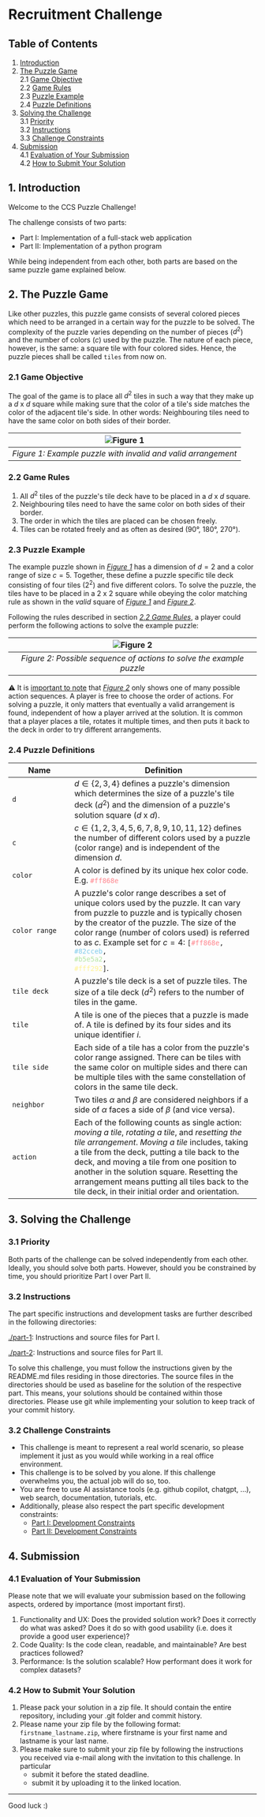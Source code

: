# Recruitment Challenge

## Table of Contents
1. [Introduction](#intro)
2. [The Puzzle Game](#puzzle-game)\
2.1 [Game Objective](#puzzleobjective)\
2.2 [Game Rules](#puzzle-rules)\
2.3 [Puzzle Example](#puzzle-example)\
2.4 [Puzzle Definitions](#puzzle-definitions)
3. [Solving the Challenge](#solving)\
3.1 [Priority](#solving-priority)\
3.2 [Instructions](#solving-instructions)\
3.3 [Challenge Constraints](#solving-constraints)
4. [Submission](#submission)\
4.1 [Evaluation of Your Submission](#sub-eval)\
4.2 [How to Submit Your Solution](#sub-how)

<a name="intro"></a>

## 1. Introduction
Welcome to the CCS Puzzle Challenge!

The challenge consists of two parts:

   - Part I: Implementation of a full-stack web application
   - Part II: Implementation of a python program

While being independent from each other, both parts are based on the same puzzle game  explained below.

<a name="puzzle-game"></a>

## 2. The Puzzle Game

Like other puzzles, this puzzle game consists of several colored pieces which need to be arranged in a certain way for the puzzle to be solved. The complexity of the puzzle varies depending on the number of pieces ($d^2$) and the number of colors ($c$) used by the puzzle. The nature of each piece, however, is the same: a square tile with four colored sides. Hence, the puzzle pieces shall be called `tiles` from now on.

<a name="puzzle-objective"></a>

### 2.1 Game Objective
The goal of the game is to place all $d^2$ tiles in such a way that they make up a $d$ x $d$ square while making sure that the color of a tile's side matches the color of the adjacent tile's side. In other words: Neighbouring tiles need to have the same color on both sides of their border.

<a name="fig1"></a>

| ![Figure 1](./img/puzzle_invalid_valid.png) |
|:--:|
| *Figure 1: Example puzzle with invalid and valid arrangement* |

<a name="puzzle-rules"></a>

### 2.2 Game Rules
1. All $d^2$ tiles of the puzzle's tile deck have to be placed in a $d$ x $d$ square.
2. Neighbouring tiles need to have the same color on both sides of their border.
2. The order in which the tiles are placed can be chosen freely.
3. Tiles can be rotated freely and as often as desired (90°, 180°, 270°).

<a name="puzzle-example"></a>

### 2.3 Puzzle Example
The example puzzle shown in *[Figure 1](#fig1)* has a dimension of $d=2$ and a color range of size $c=5$. Together, these define a puzzle specific tile deck consisting of four tiles ($2^2$) and five different colors. To solve the puzzle, the tiles have to be placed in a $2$ x $2$ square while obeying the color matching rule as shown in the *valid* square of *[Figure 1](#fig1)* and *[Figure 2](#fig2)*.

Following the rules described in section *[2.2 Game Rules](#game-rules)*, a player could perform the following actions to solve the example puzzle:

<a name="fig2"></a>

| ![Figure 2](./img/puzzle_steps.png) |
|:--:|
| *Figure 2: Possible sequence of actions to solve the example puzzle* |

⚠️ It is <ins>important to note</ins> that *[Figure 2](#fig2)* only shows one of many possible action sequences. A player is free to choose the order of actions. For solving a puzzle, it only matters that eventually a valid arrangement is found, independent of how a player arrived at the solution. It is common that a player places a tile, rotates it multiple times, and then puts it back to the deck in order to try different arrangements.

<a name="puzzle-definitions"></a>

### 2.4 Puzzle Definitions
|<div style="width:110px; white-space:nowrap;">Name</div>|Definition|
|-|-|
|`d`| $d ∈ \{2,3,4\}$ defines a puzzle's dimension which determines the size of a puzzle's tile deck ($d^2$) and the dimension of a puzzle's solution square ($d$ x $d$).|
|`c`|$c ∈ \{1,2,3,4,5,6,7,8,9,10,11,12\}$ defines the number of different colors used by a puzzle (color range) and is independent of the dimension $d$.|
|`color`|A color is defined by its unique hex color code. E.g. <code><span style="color:#ff868e">#ff868e</span></code>|
|`color range`|A puzzle's color range describes a set of unique colors used by the puzzle. It can vary from puzzle to puzzle and is typically chosen by the creator of the puzzle. The size of the color range (number of colors used) is referred to as $c$. Example set for $c=4$: <code>[<span style="color:#ff868e">#ff868e</span>, <span style="color:#82cceb">#82cceb</span>, <span style="color:#b5e5a2">#b5e5a2</span>, <span style="color:#fff292">#fff292</span>]</code>.|
|`tile deck`|A puzzle's tile deck is a set of puzzle tiles. The size of a tile deck ($d^2$) refers to the number of tiles in the game.|
|`tile`|A tile is one of the pieces that a puzzle is made of. A tile is defined by its four sides and its unique identifier $i$.
|`tile side`|Each side of a tile has a color from the puzzle's color range assigned. There can be tiles with the same color on multiple sides and there can be multiple tiles with the same constellation of colors in the same tile deck.|
|`neighbor`| Two tiles $\alpha$ and $\beta$ are considered neighbors if a side of $\alpha$ faces a side of $\beta$ (and vice versa).|
|`action`| Each of the following counts as single action: *moving a tile*, *rotating a tile*, and *resetting the tile arrangement*. *Moving a tile* includes, taking a tile from the deck, putting a tile back to the deck, and moving a tile from one position to another in the solution square. Resetting the arrangement means putting all tiles back to the tile deck, in their initial order and orientation.|

<a name="solving"></a>

## 3. Solving the Challenge

<a name="solving-priority"></a>

### 3.1 Priority

Both parts of the challenge can be solved independently from each other. Ideally, you should solve both parts. However, should you be constrained by time, you should prioritize Part I over Part II.

<a name="solving-instructions"></a>

### 3.2 Instructions
The part specific instructions and development tasks are further described in the following directories:

[./part-1](./part-1/): Instructions and source files for Part I.

[./part-2](./part-2/): Instructions and source files for Part II.

To solve this challenge, you must follow the instructions given by the README.md files residing in those directories. The source files in the directories should be used as baseline for the solution of the respective part. This means, your solutions should be contained within those directories. Please use git while implementing your solution to keep track of your commit history.

<a name="solving-constraints"></a>

### 3.2 Challenge Constraints
- This challenge is meant to represent a real world scenario, so please implement it just as you would while working in a real office environment.
- This challenge is to be solved by you alone. If this challenge overwhelms you, the actual job will do so, too.
- You are free to use AI assistance tools (e.g. github copilot, chatgpt, ...), web search, documentation, tutorials, etc.
- Additionally, please also respect the part specific development constraints:
   - [Part I: Development Constraints](./part-1/README.md#dev-constraints)
   - [Part II: Development Constraints](./part-2/README.md#dev-constraints)

<a name="submission"></a>

## 4. Submission

<a name="sub-eval"></a>

### 4.1 Evaluation of Your Submission
Please note that we will evaluate your submission based on the following aspects, ordered by importance (most important first).
1. Functionality and UX: Does the provided solution work? Does it correctly do what was asked? Does it do so with good usability (i.e. does it provide a good user experience)?
2. Code Quality: Is the code clean, readable, and maintainable? Are best practices followed?
3. Performance: Is the solution scalable? How performant does it work for complex datasets?

<a name="sub-how"></a>

### 4.2 How to Submit Your Solution
1. Please pack your solution in a zip file. It should contain the entire repository, including your .git folder and commit history.
2. Please name your zip file by the following format: `firstname_lastname.zip`, where firstname is your first name and lastname is your last name.
3. Please make sure to submit your zip file by following the instructions you received via e-mail along with the invitation to this challenge. In particular
   - submit it before the stated deadline.
   - submit it by uploading it to the linked location.

---

Good luck :)
